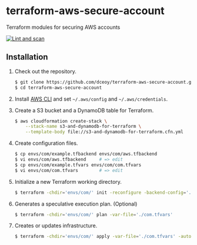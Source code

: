 terraform-aws-secure-account
============================

Terraform modules for securing AWS accounts

[![Lint and scan](https://github.com/dceoy/terraform-aws-secure-account/actions/workflows/lint-and-scan.yml/badge.svg)](https://github.com/dceoy/terraform-aws-secure-account/actions/workflows/lint-and-scan.yml)

Installation
------------

1.  Check out the repository.

    ```sh
    $ git clone https://github.com/dceoy/terraform-aws-secure-account.git
    $ cd terraform-aws-secure-account
    ````

2.  Install [AWS CLI](https://aws.amazon.com/cli/) and set `~/.aws/config` and `~/.aws/credentials`.

3.  Create a S3 bucket and a DynamoDB table for Terraform.

    ```sh
    $ aws cloudformation create-stack \
        --stack-name s3-and-dynamodb-for-terraform \
        --template-body file://s3-and-dynamodb-for-terraform.cfn.yml
    ```

4.  Create configuration files.

    ```sh
    $ cp envs/com/example.tfbackend envs/com/aws.tfbackend
    $ vi envs/com/aws.tfbackend     # => edit
    $ cp envs/com/example.tfvars envs/com/com.tfvars
    $ vi envs/com/com.tfvars        # => edit
    ```

5.  Initialize a new Terraform working directory.

    ```sh
    $ terraform -chdir='envs/com/' init -reconfigure -backend-config='./aws.tfbackend'
    ```

6.  Generates a speculative execution plan. (Optional)

    ```sh
    $ terraform -chdir='envs/com/' plan -var-file='./com.tfvars'
    ```

7.  Creates or updates infrastructure.

    ```sh
    $ terraform -chdir='envs/com/' apply -var-file='./com.tfvars' -auto-approve
    ```
